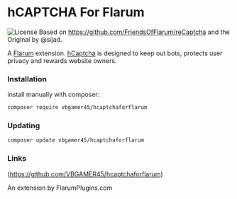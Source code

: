 # hCAPTCHA For Flarum

![License](https://img.shields.io/badge/license-MIT-blue.svg) 
Based on https://github.com/FriendsOfFlarum/reCaptcha and the Original by @sijad.


A [Flarum](http://flarum.org) extension. [hCaptcha](https://www.hcaptcha.com/) is designed to keep out bots, protects user privacy and rewards website owners.

### Installation

install manually with composer:

```sh
composer require vbgamer45/hcaptchaforflarum
```

### Updating

```sh
composer update vbgamer45/hcaptchaforflarum
```

### Links   
(https://github.com/VBGAMER45/hcaptchaforflarum)

An extension by FlarumPlugins.com


